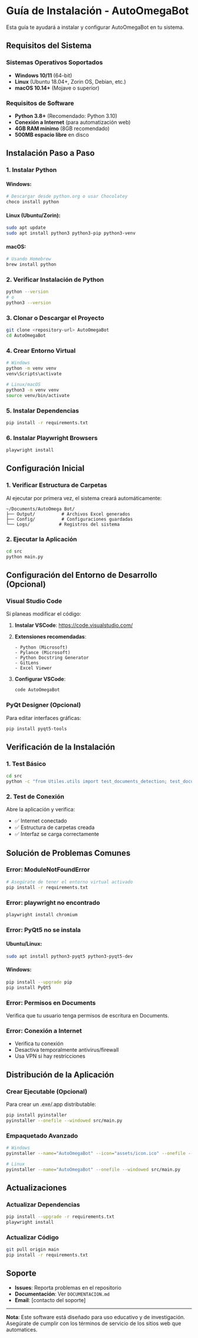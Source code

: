 # Guía de Instalación - AutoOmegaBot

Esta guía te ayudará a instalar y configurar AutoOmegaBot en tu sistema.

## Requisitos del Sistema

### Sistemas Operativos Soportados
- **Windows 10/11** (64-bit)
- **Linux** (Ubuntu 18.04+, Zorin OS, Debian, etc.)
- **macOS 10.14+** (Mojave o superior)

### Requisitos de Software
- **Python 3.8+** (Recomendado: Python 3.10)
- **Conexión a Internet** (para automatización web)
- **4GB RAM mínimo** (8GB recomendado)
- **500MB espacio libre** en disco

## Instalación Paso a Paso

### 1. Instalar Python

#### Windows:
```bash
# Descargar desde python.org o usar Chocolatey
choco install python
```

#### Linux (Ubuntu/Zorin):
```bash
sudo apt update
sudo apt install python3 python3-pip python3-venv
```

#### macOS:
```bash
# Usando Homebrew
brew install python
```

### 2. Verificar Instalación de Python
```bash
python --version
# o
python3 --version
```

### 3. Clonar o Descargar el Proyecto
```bash
git clone <repository-url> AutoOmegaBot
cd AutoOmegaBot
```

### 4. Crear Entorno Virtual
```bash
# Windows
python -m venv venv
venv\Scripts\activate

# Linux/macOS
python3 -m venv venv
source venv/bin/activate
```

### 5. Instalar Dependencias
```bash
pip install -r requirements.txt
```

### 6. Instalar Playwright Browsers
```bash
playwright install
```

## Configuración Inicial

### 1. Verificar Estructura de Carpetas
Al ejecutar por primera vez, el sistema creará automáticamente:
```
~/Documents/AutoOmega Bot/
├── Output/          # Archivos Excel generados
├── Config/          # Configuraciones guardadas
└── Logs/           # Registros del sistema
```

### 2. Ejecutar la Aplicación
```bash
cd src
python main.py
```

## Configuración del Entorno de Desarrollo (Opcional)

### Visual Studio Code
Si planeas modificar el código:

1. **Instalar VSCode**: https://code.visualstudio.com/
2. **Extensiones recomendadas**:
   ```
   - Python (Microsoft)
   - Pylance (Microsoft)
   - Python Docstring Generator
   - GitLens
   - Excel Viewer
   ```

3. **Configurar VSCode**:
   ```bash
   code AutoOmegaBot
   ```

### PyQt Designer (Opcional)
Para editar interfaces gráficas:
```bash
pip install pyqt5-tools
```

## Verificación de la Instalación

### 1. Test Básico
```bash
cd src
python -c "from Utiles.utils import test_documents_detection; test_documents_detection()"
```

### 2. Test de Conexión
Abre la aplicación y verifica:
- ✅ Internet conectado
- ✅ Estructura de carpetas creada
- ✅ Interfaz se carga correctamente

## Solución de Problemas Comunes

### Error: ModuleNotFoundError
```bash
# Asegúrate de tener el entorno virtual activado
pip install -r requirements.txt
```

### Error: playwright no encontrado
```bash
playwright install chromium
```

### Error: PyQt5 no se instala
#### Ubuntu/Linux:
```bash
sudo apt install python3-pyqt5 python3-pyqt5-dev
```

#### Windows:
```bash
pip install --upgrade pip
pip install PyQt5
```

### Error: Permisos en Documents
Verifica que tu usuario tenga permisos de escritura en Documents.

### Error: Conexión a Internet
- Verifica tu conexión
- Desactiva temporalmente antivirus/firewall
- Usa VPN si hay restricciones

## Distribución de la Aplicación

### Crear Ejecutable (Opcional)
Para crear un .exe/.app distributable:

```bash
pip install pyinstaller
pyinstaller --onefile --windowed src/main.py
```

### Empaquetado Avanzado
```bash
# Windows
pyinstaller --name="AutoOmegaBot" --icon="assets/icon.ico" --onefile --windowed src/main.py

# Linux
pyinstaller --name="AutoOmegaBot" --onefile --windowed src/main.py
```

## Actualizaciones

### Actualizar Dependencias
```bash
pip install --upgrade -r requirements.txt
playwright install
```

### Actualizar Código
```bash
git pull origin main
pip install -r requirements.txt
```

## Soporte

- **Issues**: Reporta problemas en el repositorio
- **Documentación**: Ver `DOCUMENTACION.md`
- **Email**: [contacto del soporte]

---

**Nota**: Este software está diseñado para uso educativo y de investigación. Asegúrate de cumplir con los términos de servicio de los sitios web que automatices.